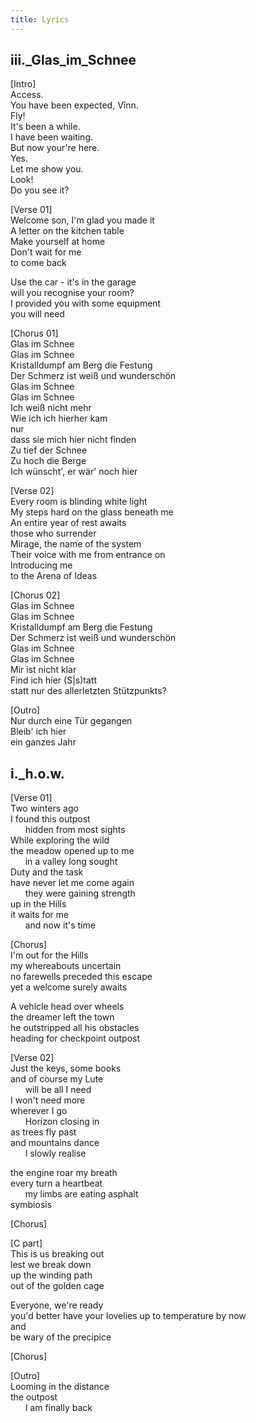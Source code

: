 ```yaml
---
title: Lyrics
---
```


## iii.\_Glas_im_Schnee

\[Intro\]  
Access.  
You have been expected, Vînn.  
Fly!  
It's been a while.  
I have been waiting.  
But now your're here.  
Yes.  
Let me show you.  
Look!  
Do you see it?  

\[Verse 01\]  
Welcome son, I'm glad you made it  
A letter on the kitchen table  
Make yourself at home  
Don't wait for me  
to come back  

Use the car - it's in the garage  
will you recognise your room?  
I provided you with some equipment  
you will need  

\[Chorus 01\]  
Glas im Schnee  
Glas im Schnee  
Kristalldumpf am Berg die Festung  
Der Schmerz ist weiß und wunderschön  
Glas im Schnee  
Glas im Schnee  
Ich weiß nicht mehr  
Wie ich ich hierher kam  
nur  
dass sie mich hier nicht finden  
Zu tief der Schnee  
Zu hoch die Berge  
Ich wünscht', er wär' noch hier  

\[Verse 02\]  
Every room is blinding white light  
My steps hard on the glass beneath me  
An entire year of rest awaits  
those who surrender  
Mirage, the name of the system  
Their voice with me from entrance on  
Introducing me  
to the Arena of Ideas  

\[Chorus 02\]  
Glas im Schnee  
Glas im Schnee  
Kristalldumpf am Berg die Festung  
Der Schmerz ist weiß und wunderschön  
Glas im Schnee  
Glas im Schnee  
Mir ist nicht klar  
Find ich hier (S|s)tatt  
statt nur des allerletzten Stützpunkts?  

\[Outro\]  
Nur durch eine Tür gegangen  
Bleib' ich hier  
ein ganzes Jahr  

## i.\_h.o.w.

\[Verse 01\]  
Two winters ago  
I found this outpost  
&nbsp;&nbsp;&nbsp;&nbsp;&nbsp;&nbsp;hidden from most sights  
While exploring the wild  
the meadow opened up to me  
&nbsp;&nbsp;&nbsp;&nbsp;&nbsp;&nbsp;in a valley long sought  
Duty and the task  
have never let me come again  
&nbsp;&nbsp;&nbsp;&nbsp;&nbsp;&nbsp;they were gaining strength  
up in the Hills  
it waits for me  
&nbsp;&nbsp;&nbsp;&nbsp;&nbsp;&nbsp;and now it's time  

\[Chorus\]  
I'm out for the Hills  
my whereabouts uncertain  
no farewells preceded this escape  
yet a welcome surely awaits  
  
A vehicle head over wheels  
the dreamer left the town  
he outstripped all his obstacles  
heading for checkpoint outpost  
 
\[Verse 02\]  
Just the keys, some books  
and of course my Lute  
&nbsp;&nbsp;&nbsp;&nbsp;&nbsp;&nbsp;will be all I need  
I won't need more  
wherever I go  
&nbsp;&nbsp;&nbsp;&nbsp;&nbsp;&nbsp;Horizon closing in  
as trees fly past  
and mountains dance  
&nbsp;&nbsp;&nbsp;&nbsp;&nbsp;&nbsp;I slowly realise  

the engine roar my breath  
every turn a heartbeat  
&nbsp;&nbsp;&nbsp;&nbsp;&nbsp;&nbsp;my limbs are eating asphalt  
symbiosis  

\[Chorus\]  

\[C part\]  
This is us breaking out  
lest we break down  
up the winding path  
out of the golden cage  

Everyone, we're ready  
you'd better have your lovelies up to temperature by now  
and  
be wary of the precipice  

\[Chorus\]  

\[Outro\]  
Looming in the distance  
the outpost  
&nbsp;&nbsp;&nbsp;&nbsp;&nbsp;&nbsp;I am finally back  

